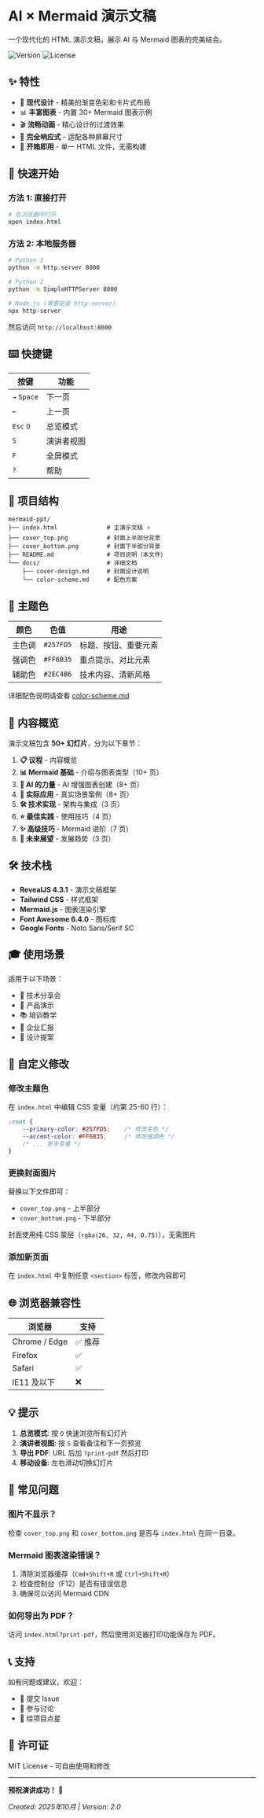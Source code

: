 # AI × Mermaid 演示文稿

一个现代化的 HTML 演示文稿，展示 AI 与 Mermaid 图表的完美结合。

![Version](https://img.shields.io/badge/version-2.0-blue)
![License](https://img.shields.io/badge/license-MIT-green)

## ✨ 特性

- 🎨 **现代设计** - 精美的渐变色彩和卡片式布局
- 📊 **丰富图表** - 内置 30+ Mermaid 图表示例
- 🎬 **流畅动画** - 精心设计的过渡效果
- 📱 **完全响应式** - 适配各种屏幕尺寸
- 🚀 **开箱即用** - 单一 HTML 文件，无需构建

## 🚀 快速开始

### 方法 1: 直接打开
```bash
# 在浏览器中打开
open index.html
```

### 方法 2: 本地服务器
```bash
# Python 3
python -m http.server 8000

# Python 2
python -m SimpleHTTPServer 8000

# Node.js (需要安装 http-server)
npx http-server
```

然后访问 `http://localhost:8000`

## ⌨️ 快捷键

| 按键 | 功能 |
|------|------|
| `→` `Space` | 下一页 |
| `←` | 上一页 |
| `Esc` `O` | 总览模式 |
| `S` | 演讲者视图 |
| `F` | 全屏模式 |
| `?` | 帮助 |

## 📁 项目结构

```
mermaid-ppt/
├── index.html              # 主演示文稿 ⭐
├── cover_top.png           # 封面上半部分背景
├── cover_bottom.png        # 封面下半部分背景
├── README.md               # 项目说明（本文件）
└── docs/                   # 详细文档
    ├── cover-design.md     # 封面设计说明
    └── color-scheme.md     # 配色方案
```

## 🎨 主题色

| 颜色 | 色值 | 用途 |
|------|------|------|
| 主色调 | `#257FD5` | 标题、按钮、重要元素 |
| 强调色 | `#FF6B35` | 重点提示、对比元素 |
| 辅助色 | `#2EC4B6` | 技术内容、清新风格 |

详细配色说明请查看 [color-scheme.md](docs/color-scheme.md)

## 🎯 内容概览

演示文稿包含 **50+ 幻灯片**，分为以下章节：

1. **📋 议程** - 内容概览
2. **📊 Mermaid 基础** - 介绍与图表类型（10+ 页）
3. **🤖 AI 的力量** - AI 增强图表创建（8+ 页）
4. **🚀 实际应用** - 真实场景案例（8+ 页）
5. **🛠️ 技术实现** - 架构与集成（3 页）
6. **⭐ 最佳实践** - 使用技巧（4 页）
7. **✨ 高级技巧** - Mermaid 进阶（7 页）
8. **🔮 未来展望** - 发展趋势（3 页）

## 🛠️ 技术栈

- **RevealJS 4.3.1** - 演示文稿框架
- **Tailwind CSS** - 样式框架
- **Mermaid.js** - 图表渲染引擎
- **Font Awesome 6.4.0** - 图标库
- **Google Fonts** - Noto Sans/Serif SC

## 🎓 使用场景

适用于以下场景：
- 💼 技术分享会
- 🎤 产品演示
- 📚 培训教学
- 🏢 企业汇报
- 🎨 设计提案

## 📝 自定义修改

### 修改主题色
在 `index.html` 中编辑 CSS 变量（约第 25-60 行）：
```css
:root {
    --primary-color: #257FD5;    /* 修改主色 */
    --accent-color: #FF6B35;     /* 修改强调色 */
    /* ... 更多变量 */
}
```

### 更换封面图片
替换以下文件即可：
- `cover_top.png` - 上半部分
- `cover_bottom.png` - 下半部分

封面使用纯 CSS 蒙层（`rgba(26, 32, 44, 0.75)`），无需图片

### 添加新页面
在 `index.html` 中复制任意 `<section>` 标签，修改内容即可

## 🌐 浏览器兼容性

| 浏览器 | 支持 |
|--------|------|
| Chrome / Edge | ✅ 推荐 |
| Firefox | ✅ |
| Safari | ✅ |
| IE11 及以下 | ❌ |

## 💡 提示

1. **总览模式**: 按 `O` 快速浏览所有幻灯片
2. **演讲者视图**: 按 `S` 查看备注和下一页预览
3. **导出 PDF**: URL 后加 `?print-pdf` 然后打印
4. **移动设备**: 左右滑动切换幻灯片

## 🔧 常见问题

### 图片不显示？
检查 `cover_top.png` 和 `cover_bottom.png` 是否与 `index.html` 在同一目录。

### Mermaid 图表渲染错误？
1. 清除浏览器缓存（`Cmd+Shift+R` 或 `Ctrl+Shift+R`）
2. 检查控制台（F12）是否有错误信息
3. 确保可以访问 Mermaid CDN

### 如何导出为 PDF？
访问 `index.html?print-pdf`，然后使用浏览器打印功能保存为 PDF。

## 📞 支持

如有问题或建议，欢迎：
- 📧 提交 Issue
- 💬 参与讨论
- 🌟 给项目点星

## 📄 许可证

MIT License - 可自由使用和修改

---

**预祝演讲成功！** 🎉

*Created: 2025年10月 | Version: 2.0*

